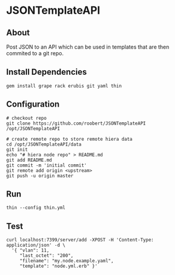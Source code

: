 # JSONTemplateAPI

## About

Post JSON to an API which can be used in templates that are then commited to a git repo.

## Install Dependencies

```
gem install grape rack erubis git yaml thin
```

## Configuration

```
# checkout repo
git clone https://github.com/roobert/JSONTemplateAPI /opt/JSONTemplateAPI

# create remote repo to store remote hiera data
cd /opt/JSONTemplateAPI/data
git init
echo "# hiera node repo" > README.md
git add README.md
git commit -m 'initial commit'
git remote add origin <upstream>
git push -u origin master
```

## Run

```
thin --config thin.yml
```

## Test

```
curl localhost:7399/server/add -XPOST -H 'Content-Type: application/json' -d \
  '{ "vlan": 11,
     "last_octet": "200",
     "filename": "my.node.example.yaml",
     "template": "node.yml.erb" }'
```
